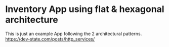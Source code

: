 # Inventory App using flat & hexagonal architecture
 
This is just an example App following the 2 architectural patterns.
https://dev-state.com/posts/http_services/  
